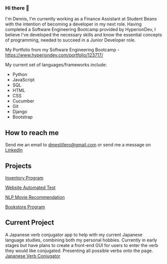 ### Hi there 👋
I'm Dennis, I'm currently working as a Finance Assistant at Student Beans with the intention of becoming a developer in my next role. Having completed a Software Engineering Bootcamp provided by HyperionDev, I believe I've developed the necessary skills and know the essential concepts of programming, needed to succeed in a Junior Developer role.

My Portfolio from my Software Engineering Bootcamp - https://www.hyperiondev.com/portfolio/123717/

My current set of languages/frameworks include: 
* Python
* JavaScript
* SQL
* HTML
* CSS
* Cucumber
* Git
* Django
* Bootstrap


## How to reach me 
Send me an email to dmestillero@gmail.com or send me a message on [LinkedIn](https://www.linkedin.com/in/dennis-estillero-5bbbb61b6/)

## Projects
[Inventory Program](https://github.com/DMEstillero/finalCapstone)

[Website Automated Test](https://github.com/DMEstillero/Website-Automated-Test)

[NLP Movie Recommendation](https://github.com/DMEstillero/NLP-Next-Movie-Recommendation)

[Bookstore Program](https://github.com/DMEstillero/Bookstore-Clerk)

## Current Project
A Japanese verb conjugator app to help with my current Japanese language studies, combining both my personal hobbies.
Currently in early stages but have plans to create a front-end GUI for users to enter the verb they would like conjugated. 
Presenting all possible verbs onto the page.
[Japanese Verb Conjugator](https://github.com/DMEstillero/Japanese-Verb-Conjugator)

